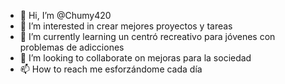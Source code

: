 - 👋 Hi, I’m @Chumy420
- 👀 I’m interested in crear mejores proyectos y tareas 
- 🌱 I’m currently learning un centró recreativo para jóvenes con problemas de adicciones
- 💞️ I’m looking to collaborate on mejoras para la sociedad
- 📫 How to reach me esforzándome cada día 

<!---
Chumy420/Chumy420 is a ✨ special ✨ repository because its `README.md` (this file) appears on your GitHub profile.
You can click the Preview link to take a look at your changes.
--->
